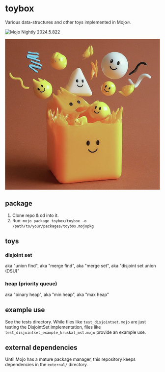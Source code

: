 # toybox

Various data-structures and other toys implemented in Mojo🔥.

![Mojo Nightly 2024.5.822](https://img.shields.io/badge/Mojo%F0%9F%94%A5-Nightly_2024.5.822-purple)

![Mojo data structures](etc/toybox.png)

## package

1. Clone repo & cd into it.
2. Run: `mojo package toybox/toybox -o /path/to/your/packages/toybox.mojopkg`

## toys

### disjoint set

aka "union find", aka "merge find", aka "merge set", aka "disjoint set union (DSU)"

### heap (priority queue)

aka "binary heap", aka "min heap", aka "max heap"

## example use

See the tests directory. While files like `test_disjointset.mojo` are just testing
the DisjointSet implementation, files like `test_disjointset_example_kruskal_mst.mojo`
provide an example use.

## external dependencies

Until Mojo has a mature package manager, this repository keeps dependencies in
the `external/` directory.
